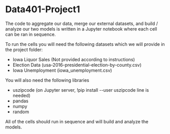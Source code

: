 # Data401-Project1

The code to aggregate our data, merge our external datasets, and build / analyze our two models is written in a Jupyter notebook where each cell can be ran in sequence.

To run the cells you will need the following datasets which we will provide in the project folder:
- Iowa Liquor Sales (Not provided according to instructions)
- Election Data (usa-2016-presidential-election-by-county.csv)
- Iowa Unemployment (iowa_unemployment.csv)

You will also need the following libraries
- uszipcode (on Jupyter server, !pip install --user uszipcode line is needed)
- pandas
- numpy
- random

All of the cells should run in sequence and will build and analyze the models.

